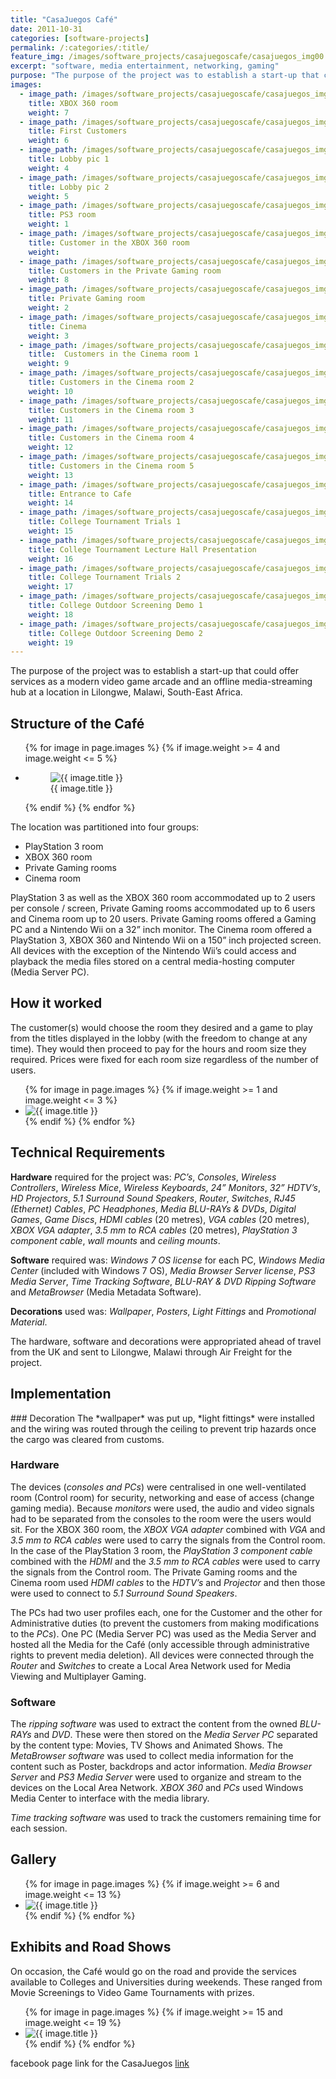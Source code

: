 ```yaml
---
title: "CasaJuegos Café"
date: 2011-10-31
categories: [software-projects]
permalink: /:categories/:title/
feature_img: /images/software_projects/casajuegoscafe/casajuegos_img00.jpg
excerpt: "software, media entertainment, networking, gaming"
purpose: "The purpose of the project was to establish a start-up that could offer services as a modern video game arcade and an offline media-streaming hub at a location in Lilongwe, Malawi, South-East Africa."
images:
  - image_path: /images/software_projects/casajuegoscafe/casajuegos_img00.jpg
    title: XBOX 360 room
    weight: 7   
  - image_path: /images/software_projects/casajuegoscafe/casajuegos_img01.jpg
    title: First Customers
    weight: 6    
  - image_path: /images/software_projects/casajuegoscafe/casajuegos_img02.jpg
    title: Lobby pic 1
    weight: 4   
  - image_path: /images/software_projects/casajuegoscafe/casajuegos_img03.jpg
    title: Lobby pic 2
    weight: 5
  - image_path: /images/software_projects/casajuegoscafe/casajuegos_img04.jpg
    title: PS3 room
    weight: 1    
  - image_path: /images/software_projects/casajuegoscafe/casajuegos_img05.jpg
    title: Customer in the XBOX 360 room
    weight:    
  - image_path: /images/software_projects/casajuegoscafe/casajuegos_img06.jpg
    title: Customers in the Private Gaming room
    weight: 8   
  - image_path: /images/software_projects/casajuegoscafe/casajuegos_img07.jpg
    title: Private Gaming room
    weight: 2
  - image_path: /images/software_projects/casajuegoscafe/casajuegos_img08.jpg
    title: Cinema
    weight: 3    
  - image_path: /images/software_projects/casajuegoscafe/casajuegos_img09.jpg
    title:  Customers in the Cinema room 1
    weight: 9    
  - image_path: /images/software_projects/casajuegoscafe/casajuegos_img10.jpg
    title: Customers in the Cinema room 2
    weight: 10   
  - image_path: /images/software_projects/casajuegoscafe/casajuegos_img11.jpg
    title: Customers in the Cinema room 3
    weight: 11
  - image_path: /images/software_projects/casajuegoscafe/casajuegos_img12.jpg
    title: Customers in the Cinema room 4
    weight: 12   
  - image_path: /images/software_projects/casajuegoscafe/casajuegos_img13.jpg
    title: Customers in the Cinema room 5
    weight: 13   
  - image_path: /images/software_projects/casajuegoscafe/casajuegos_img14.jpg
    title: Entrance to Cafe
    weight: 14   
  - image_path: /images/software_projects/casajuegoscafe/casajuegos_img15.jpg
    title: College Tournament Trials 1
    weight: 15
  - image_path: /images/software_projects/casajuegoscafe/casajuegos_img16.jpg
    title: College Tournament Lecture Hall Presentation
    weight: 16
  - image_path: /images/software_projects/casajuegoscafe/casajuegos_img17.jpg
    title: College Tournament Trials 2
    weight: 17
  - image_path: /images/software_projects/casajuegoscafe/casajuegos_img18.jpg
    title: College Outdoor Screening Demo 1
    weight: 18
  - image_path: /images/software_projects/casajuegoscafe/casajuegos_img19.jpg
    title: College Outdoor Screening Demo 2
    weight: 19    
---
```

The purpose of the project was to establish a start-up that could offer services as a modern video game arcade and an offline media-streaming hub at a location in Lilongwe, Malawi, South-East Africa.

<h2 class="text-underline">Structure of the Café</h2>

<ul class="photo-gallery-2col">
  {% for image in page.images %}
    {% if image.weight >= 4 and image.weight <= 5 %}  
      <li>
        <figure>
          <img src="{{ image.image_path }}" alt="{{ image.title }}">
          <figcaption>
            {{ image.title }}
          </figcaption>
        </figure>  
      </li>
    {% endif %}  
  {% endfor %}  
</ul>

The location was partitioned into four groups:
*	PlayStation 3 room
*	XBOX 360 room
*	Private Gaming rooms  
*	Cinema room

PlayStation 3 as well as the XBOX 360 room accommodated up to 2 users per console / screen, Private Gaming rooms accommodated up to 6 users and Cinema room up to 20 users. Private Gaming rooms offered a Gaming PC and a Nintendo Wii on a 32” inch monitor.  The Cinema room offered a PlayStation 3, XBOX 360 and Nintendo Wii on a 150” inch projected screen. All devices with the exception of the Nintendo Wii’s could access and playback the media files stored on a central media-hosting computer (Media Server PC).

<h2 class="text-underline">How it worked</h2>

The customer(s) would choose the room they desired and a game to play from the titles displayed in the lobby (with the freedom to change at any time). They would then proceed to pay for the hours and room size they required. Prices were fixed for each room size regardless of the number of users.

<ul class="photo-gallery-3col">
  {% for image in page.images %}
    {% if image.weight >= 1 and image.weight <= 3 %}  
      <li>
        <img src="{{ image.image_path }}" alt="{{ image.title }}">
      </li>
    {% endif %}  
  {% endfor %}  
</ul>

<h2 class="text-underline">Technical Requirements</h2>

**Hardware** required for the project was: *PC’s*, *Consoles*, *Wireless Controllers*, *Wireless Mice*, *Wireless Keyboards*, *24” Monitors*, *32” HDTV’s*, *HD Projectors*, *5.1 Surround Sound Speakers*, *Router*, *Switches*, *RJ45 (Ethernet) Cables*, *PC Headphones*, *Media BLU-RAYs & DVDs*, *Digital Games*, *Game Discs*, *HDMI cables* (20 metres), *VGA cables* (20 metres), *XBOX VGA adapter*, *3.5 mm to RCA cables* (20 metres), *PlayStation 3 component cable*, *wall mounts* and *ceiling mounts*.

**Software** required was: *Windows 7 OS license* for each PC, *Windows Media Center* (included with Windows 7 OS), *Media Browser Server license*, *PS3 Media Server*, *Time Tracking Software*, *BLU-RAY & DVD Ripping Software* and *MetaBrowser* (Media Metadata Software).

**Decorations** used was: *Wallpaper*, *Posters*, *Light Fittings* and *Promotional Material*.

The hardware, software and decorations were appropriated ahead of travel from the UK and sent to Lilongwe, Malawi through Air Freight for the project.

<h2 class="text-underline">Implementation</h2>
### Decoration
The *wallpaper* was put up, *light fittings* were installed and the wiring was routed through the ceiling to prevent trip hazards once the cargo was cleared from customs.

### Hardware
The devices (*consoles and PCs*) were centralised in one well-ventilated room (Control room) for security, networking and ease of access (change gaming media). Because *monitors* were used, the audio and video signals had to be separated from the consoles to the room were the users would sit. For the XBOX 360 room, the *XBOX VGA adapter* combined with *VGA* and *3.5 mm to RCA cables* were used to carry the signals from the Control room. In the case of the PlayStation 3 room, the *PlayStation 3 component cable* combined with the *HDMI* and the *3.5 mm to RCA cables* were used to carry the signals from the Control room. The Private Gaming rooms and the Cinema room used *HDMI cables* to the *HDTV’s* and *Projector* and then those were used to connect to *5.1 Surround Sound Speakers*.

The PCs had two user profiles each, one for the Customer and the other for Administrative duties (to prevent the customers from making modifications to the *PCs*). One PC (Media Server PC) was used as the Media Server and hosted all the Media for the Café (only accessible through administrative rights to prevent media deletion). All devices were connected through the *Router* and *Switches* to create a Local Area Network used for Media Viewing and Multiplayer Gaming.

### Software
The *ripping software* was used to extract the content from the owned *BLU-RAYs* and *DVD*. These were then stored on the *Media Server PC* separated by the content type: Movies, TV Shows and Animated Shows. The *MetaBrowser software* was used to collect media information for the content such as Poster, backdrops and actor information. *Media Browser Server* and *PS3 Media Server* were used to organize and stream to the devices on the Local Area Network. *XBOX 360* and *PCs* used Windows Media Center to interface with the media library.

*Time tracking software* was used to track the customers remaining time for each session.

<h2 class="text-underline">Gallery</h2>

<ul class="photo-gallery-2col">
  {% for image in page.images %}
    {% if image.weight >= 6 and image.weight <= 13 %}  
      <li>
        <img src="{{ image.image_path }}" alt="{{ image.title }}">
      </li>
    {% endif %}  
  {% endfor %}  
</ul>

<h2 class="text-underline">Exhibits and Road Shows</h2>

On occasion, the Café would go on the road and provide the services available to Colleges and Universities during weekends. These ranged from Movie Screenings to Video Game Tournaments with prizes.

<ul class="photo-gallery-2col">
  {% for image in page.images %}
    {% if image.weight >= 15 and image.weight <= 19 %}  
      <li>
        <img src="{{ image.image_path }}" alt="{{ image.title }}">
      </li>
    {% endif %}  
  {% endfor %}  
</ul>

facebook page link for the CasaJuegos [link](https://www.facebook.com/casajuegos/)
